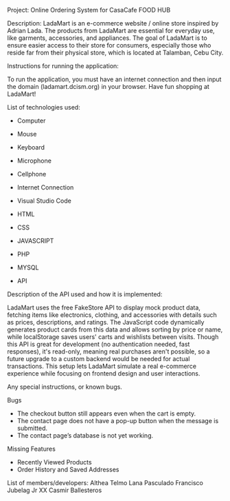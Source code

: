 Project: Online Ordering System for CasaCafe FOOD HUB

Description: LadaMart is an e-commerce website / online store inspired by Adrian Lada. The products from LadaMart are essential for everyday use, like garments, accessories, and appliances. The goal of LadaMart is to ensure easier access to their store for consumers, especially those who reside far from their physical store, which is located at Talamban, Cebu City.

Instructions for running the application:

To run the application, you must have an internet connection and then input the domain (ladamart.dcism.org) in your browser. Have fun shopping at LadaMart!

List of technologies used:
- Computer
- Mouse
- Keyboard
- Microphone
- Cellphone
- Internet Connection
- Visual Studio Code

- HTML
- CSS
- JAVASCRIPT
- PHP
- MYSQL
- API

Description of the API used and how it is implemented:

LadaMart uses the free FakeStore API to display mock product data, fetching items like electronics, clothing, and accessories with details such as prices, descriptions, and ratings. The JavaScript code dynamically generates product cards from this data and allows sorting by price or name, while localStorage saves users' carts and wishlists between visits. Though this API is great for development (no authentication needed, fast responses), it's read-only, meaning real purchases aren't possible, so a future upgrade to a custom backend would be needed for actual transactions. This setup lets LadaMart simulate a real e-commerce experience while focusing on frontend design and user interactions.

Any special instructions, or known bugs.

Bugs
- The checkout button still appears even when the cart is empty.
- The contact page does not have a pop-up button when the message is submitted.
- The contact page’s database is not yet working.

Missing  Features
- Recently Viewed Products
- Order History and Saved Addresses


List of members/developers:
Althea Telmo
Lana Pasculado
Francisco Jubelag Jr XX
Casmir Ballesteros

